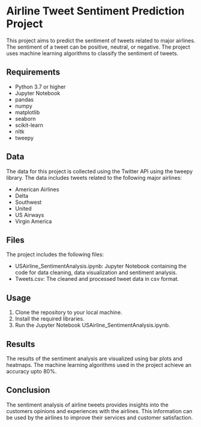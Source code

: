 # Airline Tweet Sentiment Prediction Project

This project aims to predict the sentiment of tweets related to major airlines. The sentiment of a tweet can be positive, neutral, or negative. The project uses machine learning algorithms to classify the sentiment of tweets.
## Requirements

* Python 3.7 or higher
* Jupyter Notebook
* pandas
* numpy
* matplotlib
* seaborn
* scikit-learn
* nltk
* tweepy

## Data

The data for this project is collected using the Twitter API using the tweepy library. The data includes tweets related to the following major airlines:

* American Airlines
* Delta
* Southwest
* United
* US Airways
* Virgin America

## Files

The project includes the following files:

* USAirline_SentimentAnalysis.ipynb: Jupyter Notebook containing the code for data cleaning, data visualization and sentiment analysis.
* Tweets.csv: The cleaned and processed tweet data in csv format.

## Usage

1. Clone the repository to your local machine.
2. Install the required libraries.
3. Run the Jupyter Notebook USAirline_SentimentAnalysis.ipynb.

## Results

The results of the sentiment analysis are visualized using bar plots and heatmaps. The machine learning algorithms used in the project achieve an accuracy upto 80%.

## Conclusion

The sentiment analysis of airline tweets provides insights into the customers opinions and experiences with the airlines. This information can be used by the airlines to improve their services and customer satisfaction.

